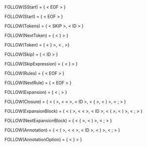 FOLLOW(SStart) = { < EOF > }

FOLLOW(Start) = { < EOF > }

FOLLOW(Tokens) = { < SKIP >, < ID > }

FOLLOW(NextToken) = { < } > }

FOLLOW(Token) = { < } >, < , >}

FOLLOW(Skip) = { < ID > }

FOLLOW(SkipExpression) = { < } > }

FOLLOW(Rules) = { < EOF > }

FOLLOW(NextRule) = { < EOF > }

FOLLOW(Expansion) = { < ; > }

FOLLOW(Closure) = { < ( >, < < >, < ID >, < { >, < ) >, < ; > }

FOLLOW(ExpansionBlock) = { < ( >, < < >, < ID >, < { >, < ) >, < ; > }

FOLLOW(NextExpansionBlock) = { < { >, < ) >, < ; > }

FOLLOW(Annotation) = { < ( >, < < >, < ID >, < ) >, < ; > }

FOLLOW(AnnotationOption) = { < } > }
